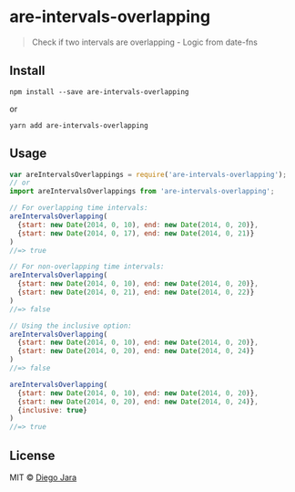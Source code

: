# are-intervals-overlapping

> Check if two intervals are overlapping - Logic from date-fns

## Install ##

    npm install --save are-intervals-overlapping

or

    yarn add are-intervals-overlapping


## Usage ##

```js
var areIntervalsOverlappings = require('are-intervals-overlapping');
// or
import areIntervalsOverlappings from 'are-intervals-overlapping';

// For overlapping time intervals:
areIntervalsOverlapping(
  {start: new Date(2014, 0, 10), end: new Date(2014, 0, 20)},
  {start: new Date(2014, 0, 17), end: new Date(2014, 0, 21)}
)
//=> true

// For non-overlapping time intervals:
areIntervalsOverlapping(
  {start: new Date(2014, 0, 10), end: new Date(2014, 0, 20)},
  {start: new Date(2014, 0, 21), end: new Date(2014, 0, 22)}
)
//=> false

// Using the inclusive option:
areIntervalsOverlapping(
  {start: new Date(2014, 0, 10), end: new Date(2014, 0, 20)},
  {start: new Date(2014, 0, 20), end: new Date(2014, 0, 24)}
)
//=> false

areIntervalsOverlapping(
  {start: new Date(2014, 0, 10), end: new Date(2014, 0, 20)},
  {start: new Date(2014, 0, 20), end: new Date(2014, 0, 24)},
  {inclusive: true}
)
//=> true
```

## License ##

MIT © [Diego Jara](saintplay96@gmail.com)
